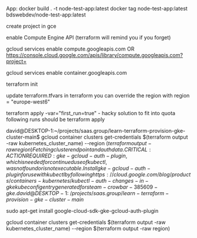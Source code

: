 
App:
docker build . -t node-test-app:latest 
docker tag node-test-app:latest bdswebdev/node-test-app:latest


create project in gce

enable Compute Engine API (terraform will remind you if you forget)

gcloud services enable compute.googleapis.com
OR
https://console.cloud.google.com/apis/library/compute.googleapis.com?project=<project id>


gcloud services enable container.googleapis.com

terraform init

update terraform.tfvars in terraform
you can override the region with
region     = "europe-west6"

terraform apply -var="first_run=true"   - hacky solution to fit into quota
following runs should be 
terraform apply



david@DESKTOP-1:~/projects/saas.group/learn-terraform-provision-gke-cluster-main$ gcloud container clusters get-credentials $(terraform output -raw kubernetes_cluster_name) --region $(terraform output -raw region)
Fetching cluster endpoint and auth data.
CRITICAL: ACTION REQUIRED: gke-gcloud-auth-plugin, which is needed for continued use of kubectl, was not found or is not executable. Install gke-gcloud-auth-plugin for use with kubectl by following https://cloud.google.com/blog/products/containers-kubernetes/kubectl-auth-changes-in-gke
kubeconfig entry generated for steam-crowbar-385609-gke.
david@DESKTOP-1:~/projects/saas.group/learn-terraform-provision-gke-cluster-main$


sudo apt-get install google-cloud-sdk-gke-gcloud-auth-plugin



gcloud container clusters get-credentials $(terraform output -raw kubernetes_cluster_name) --region $(terraform output -raw region)